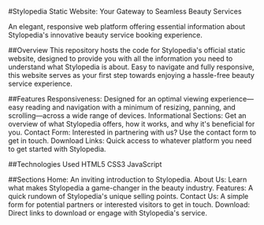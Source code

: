#Stylopedia Static Website: Your Gateway to Seamless Beauty Services

An elegant, responsive web platform offering essential information about Stylopedia's innovative beauty service booking experience.

##Overview
This repository hosts the code for Stylopedia's official static website, designed to provide you with all the information you need to understand what Stylopedia is about. Easy to navigate and fully responsive, this website serves as your first step towards enjoying a hassle-free beauty service experience.

##Features
Responsiveness: Designed for an optimal viewing experience—easy reading and navigation with a minimum of resizing, panning, and scrolling—across a wide range of devices.
Informational Sections: Get an overview of what Stylopedia offers, how it works, and why it's beneficial for you.
Contact Form: Interested in partnering with us? Use the contact form to get in touch.
Download Links: Quick access to whatever platform you need to get started with Stylopedia.


##Technologies Used
HTML5
CSS3
JavaScript


##Sections
Home: An inviting introduction to Stylopedia.
About Us: Learn what makes Stylopedia a game-changer in the beauty industry.
Features: A quick rundown of Stylopedia's unique selling points.
Contact Us: A simple form for potential partners or interested visitors to get in touch.
Download: Direct links to download or engage with Stylopedia's service.
